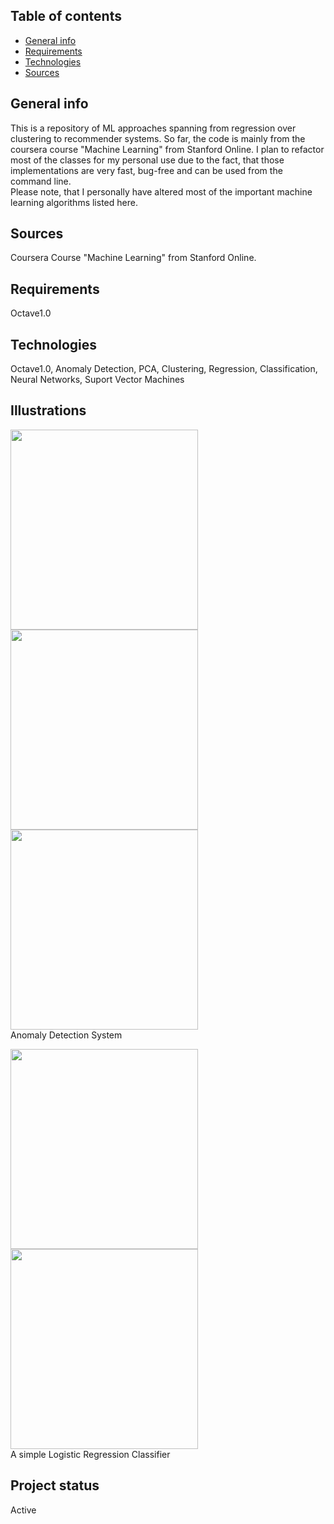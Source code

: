 ## Table of contents
* [General info](#general-info)
* [Requirements](#requirements)
* [Technologies](#technologies)
* [Sources](#sources)


## General info
This is a repository of ML approaches spanning from regression over clustering to recommender systems. So far, the code is mainly from the coursera course "Machine Learning" from Stanford Online. I plan to refactor most of the classes for my personal use due to the fact, that those implementations are very fast, bug-free and can be used from the command line. <br>
Please note, that I personally have altered most of the important machine learning algorithms listed here.

## Sources
Coursera Course "Machine Learning" from Stanford Online.

## Requirements
Octave1.0

## Technologies <br>
Octave1.0, Anomaly Detection, PCA, Clustering, Regression, Classification, Neural Networks, Suport Vector Machines

## Illustrations <br>
<img src="https://user-images.githubusercontent.com/78420756/109415055-aee23080-79b6-11eb-9771-ba229d9336ca.PNG" width="300" height="320"> <img src="https://user-images.githubusercontent.com/78420756/109415057-b30e4e00-79b6-11eb-8323-882d08549520.PNG" width="300" height="320"> <img src="https://user-images.githubusercontent.com/78420756/109415058-b4d81180-79b6-11eb-92ae-c86ab772732d.PNG" width="300" height="320"> <br>
Anomaly Detection System <p>
  
<img src="https://user-images.githubusercontent.com/78420756/109415061-b73a6b80-79b6-11eb-9bbe-2e7d26d905ea.PNG" width="300" height="320"> <img src="https://user-images.githubusercontent.com/78420756/109415062-b86b9880-79b6-11eb-85cd-933a21153a1e.PNG" width="300" height="320"> <br>
A simple Logistic Regression Classifier


## Project status <br>
Active

